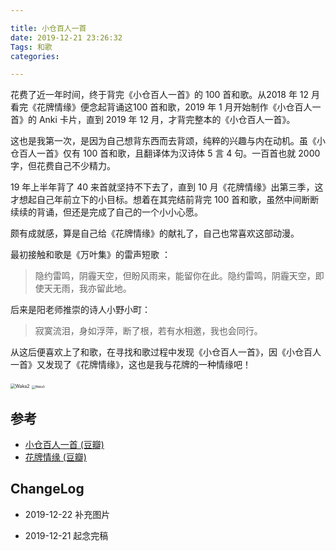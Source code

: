 ```yaml
---

title: 小仓百人一首
date: 2019-12-21 23:26:32
Tags: 和歌
categories:

---
```


花费了近一年时间，终于背完《小仓百人一首》的 100 首和歌。从2018 年 12 月看完《花牌情缘》便念起背诵这100 首和歌，2019 年 1 月开始制作《小仓百人一首》的 Anki 卡片，直到 2019 年 12 月，才背完整本的《小仓百人一首》。

<!--more-->

这也是我第一次，是因为自己想背东西而去背颂，纯粹的兴趣与内在动机。虽《小仓百人一首》仅有 100 首和歌，且翻译体为汉诗体 5 言 4 句。一百首也就 2000 字，但花费自己不少精力。

19 年上半年背了 40 来首就坚持不下去了，直到 10 月《花牌情缘》出第三季，这才想起自己年前立下的小目标。想着在其完结前背完 100 首和歌，虽然中间断断续续的背诵，但还是完成了自己的一个小小心愿。

颇有成就感，算是自己给《花牌情缘》的献礼了，自己也常喜欢这部动漫。

最初接触和歌是《万叶集》的雷声短歌 ：

> 隐约雷鸣，阴霾天空，但盼风雨来，能留你在此。隐约雷鸣，阴霾天空，即使天无雨，我亦留此地。

后来是阳老师推崇的诗人小野小町：

> 寂寞流泪，身如浮萍，断了根，若有水相邀，我也会同行。

从这后便喜欢上了和歌，在寻找和歌过程中发现《小仓百人一首》，因《小仓百人一首》又发现了《花牌情缘》，这也是我与花牌的一种情缘吧！

<img src="http://blgo-1258469251.picsh.myqcloud.com/Waka2.jpeg" alt="Waka2" style="zoom:50%;" />



<img src="http://blgo-1258469251.picsh.myqcloud.com/Waka3.png" alt="Waka3" style="zoom:33%;" />

## 参考

- [ 小仓百人一首 (豆瓣)](https://book.douban.com/subject/2153299/)
- [花牌情缘 (豆瓣)](https://movie.douban.com/subject/6439459/)

## ChangeLog

- 2019-12-22 补充图片

- 2019-12-21 起念完稿